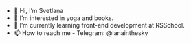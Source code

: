 - 👋 Hi, I’m Svetlana
- 👀 I’m interested in yoga and books.
- 🌱 I’m currently learning front-end development at RSSchool.
- 📫 How to reach me - Telegram: @lanainthesky

<!---
LanaVladi/LanaVladi is a ✨ special ✨ repository because its `README.md` (this file) appears on your GitHub profile.
You can click the Preview link to take a look at your changes. - 💞️ I’m looking to collaborate on ...
--->
